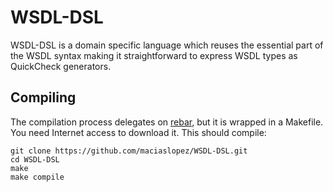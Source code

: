 # WSDL-DSL

WSDL-DSL is a domain specific language which reuses the essential part of the WSDL syntax making it straightforward to express WSDL types as QuickCheck generators.

## Compiling

The compilation process delegates on
[rebar](https://github.com/basho/rebar), but it is wrapped
in a Makefile. You need Internet access to download it. This should
compile:

```
git clone https://github.com/maciaslopez/WSDL-DSL.git
cd WSDL-DSL
make
make compile
```
